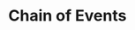 # Chain of Events

<div style="display: flex; justify-content: center; gap: 20px;">

<object
    type="image/svg+xml"
    data="chain_of_events.svg"
    width="250"></object>
<small>[](https://azriel.im/dot_ix/?src=LQhQBMEsCcFMGMAukD2A7AXAAgG62svAIYA2oAFpPkdPOQJ4ahZbzoDOi0Rkas4AfSIAHYe2wBvAL7MsJWO3YCARgFcA5uKzTZ5EcKrQB8VZxQBbfFp0t5i4yk7WZLNCgEki9FADMfz0FA3cFgBNCJLcVk2NE5uXn4hUS0AIgBhDi4ePnAAHmVoLAB6AD59dhTZOyU1TWwUgDFYAHd8fMLS2ordfUNjU0QLK3qACV62guKSkzNLaG7bBSU2J3qAEQQ4InZ%2BdqmVxAWsNw8vX396gDkUPdLPbz92AEJKoJQQgVhzFAArSCiWDE4tlEuVsIBeDcAvTtVJYqDRaQB8G4AmvZ6oj6M0Gc0RgEXdmH2A5acGABp3ZCd7udCYAaPcC-HUCiYgMy8RySTEAg8sK62AA2kCsglBOUADRyTnwgC6eJq8PZejR%2BH6s2GWG51ThmhFcoMCoxQ3mkpYWvRAz1Sg5%2BMchx5Rp1JqxIrVBINootTnZZLOjx5jst7BFHoe-kloEQ5C%2BsAZWE49Dskdc71CIR8RFUJCtshYLFgAA8stgAOQmeYoaDAYQoXiIfBYaAoVRoELgYAkdT50BAA)</small>

</div>
